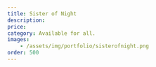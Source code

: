 ```yaml
---
title: Sister of Night
description:
price: 
category: Available for all.
images: 
    - /assets/img/portfolio/sisterofnight.png
order: 500
---
```

